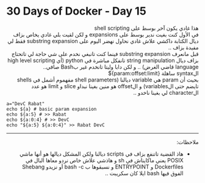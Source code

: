 # 30 Days of Docker - Day 15

<div dir="rtl">
    هذا غادي يكون آخر بوسط على shell scripting <br>
    في الأول كنت بغيت ندير بوسط على expansions و لكن لقيت بلي غادي يخاص بزاف ديال الكتابة داكشي علاش غادي نحاول نهضر اليوم على substring expansion فقط لي مفيدة بزاف ..

</div>

<div dir="rtl">
    قبل مانعرف substring expansion فينما كنت تانبغي نخدم على شي حاجة لي تاتحتاج بزاف ديال string manipulation تانفكل مباشرة في python (أي high level scripting language قاضي الغرض) .. و لكن دابا وليتا تانخدم غير بBash صافي.. <br>
    الsyntax ساهلة {param:offset:limit}$ <br>
    بحيث أن param هي variable ديالنا (shell parameters مفهموم أشمل في shells تايضم حتى الvariables) و الoffset هو منين بغينا نبداو slice و limit هو عدد الcharacter لي بغينا ناخدو ..
</div>

    a="DevC Rabat"
    echo ${a} # basic param expansion
    echo ${a:5} # >> Rabat
    echo ${a:0:4} # >> DevC
    echo "${a:5} ${a:0:4}" >> Rabat DevC

---
<div dir="rtl">ملاحظات:
    <ul>
        <li>هاذ القضية تاتنفع بزاف في scripts ديالنا ولكن المشكل ديالها هو أنها ماشي POSIX يعني ماكايناش في sh و هاذشي علاش خاص نردو معاها البال في Dockerfiles و ENTRYPOINT و نسبقوها ب bash -c أو نزيدو Shebang الفوق فيها bash ايلا كان سكريبت ..</li>
    </ul>   
</div>